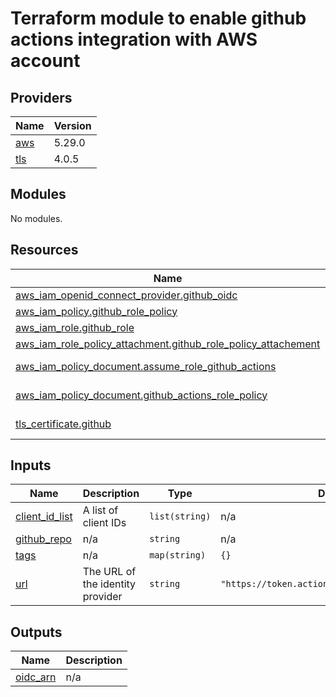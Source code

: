# Terraform module to enable github actions integration with AWS account

<!-- BEGINNING OF PRE-COMMIT-TERRAFORM DOCS HOOK -->
## Providers

| Name | Version |
|------|---------|
| <a name="provider_aws"></a> [aws](#provider\_aws) | 5.29.0 |
| <a name="provider_tls"></a> [tls](#provider\_tls) | 4.0.5 |

## Modules

No modules.

## Resources

| Name | Type |
|------|------|
| [aws_iam_openid_connect_provider.github_oidc](https://registry.terraform.io/providers/hashicorp/aws/5.29.0/docs/resources/iam_openid_connect_provider) | resource |
| [aws_iam_policy.github_role_policy](https://registry.terraform.io/providers/hashicorp/aws/5.29.0/docs/resources/iam_policy) | resource |
| [aws_iam_role.github_role](https://registry.terraform.io/providers/hashicorp/aws/5.29.0/docs/resources/iam_role) | resource |
| [aws_iam_role_policy_attachment.github_role_policy_attachement](https://registry.terraform.io/providers/hashicorp/aws/5.29.0/docs/resources/iam_role_policy_attachment) | resource |
| [aws_iam_policy_document.assume_role_github_actions](https://registry.terraform.io/providers/hashicorp/aws/5.29.0/docs/data-sources/iam_policy_document) | data source |
| [aws_iam_policy_document.github_actions_role_policy](https://registry.terraform.io/providers/hashicorp/aws/5.29.0/docs/data-sources/iam_policy_document) | data source |
| [tls_certificate.github](https://registry.terraform.io/providers/hashicorp/tls/latest/docs/data-sources/certificate) | data source |

## Inputs

| Name | Description | Type | Default | Required |
|------|-------------|------|---------|:--------:|
| <a name="input_client_id_list"></a> [client\_id\_list](#input\_client\_id\_list) | A list of client IDs | `list(string)` | n/a | yes |
| <a name="input_github_repo"></a> [github\_repo](#input\_github\_repo) | n/a | `string` | n/a | yes |
| <a name="input_tags"></a> [tags](#input\_tags) | n/a | `map(string)` | `{}` | no |
| <a name="input_url"></a> [url](#input\_url) | The URL of the identity provider | `string` | `"https://token.actions.githubusercontent.com"` | no |

## Outputs

| Name | Description |
|------|-------------|
| <a name="output_oidc_arn"></a> [oidc\_arn](#output\_oidc\_arn) | n/a |
<!-- END OF PRE-COMMIT-TERRAFORM DOCS HOOK -->
